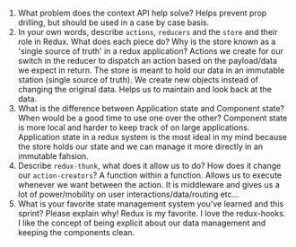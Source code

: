 1. What problem does the context API help solve?
  Helps prevent prop drilling, but should be used in a case by case basis.
1. In your own words, describe `actions`, `reducers` and the `store` and their role in Redux. What does each piece do? Why is the store known as a 'single source of truth' in a redux application?
  Actions we create for our switch in the reducer to dispatch an action based on the payload/data we expect in return. The store is meant to hold our data in an immutable station (single source of truth). We create new objects instead of changing the original data. Helps us to maintain and look back at the data.
1. What is the difference between Application state and Component state? When would be a good time to use one over the other?
  Component state is more local and harder to keep track of on large applications. Application state in a redux system is the most ideal in my mind because the store holds our state and we can manage it more directly in an immutable fahsion. 
1. Describe `redux-thunk`, what does it allow us to do? How does it change our `action-creators`?
  A function within a function. Allows us to execute whenever we want between the action. It is middleware and gives us a lot of power/mobility on user interactions/data/routing etc...
1. What is your favorite state management system you've learned and this sprint? Please explain why!
  Redux is my favorite. I love the redux-hooks. I like the concept of being explicit about our data management and keeping the components clean.